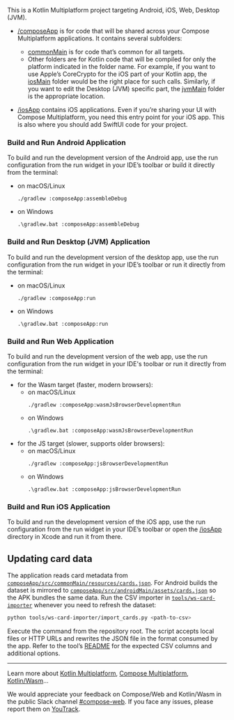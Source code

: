 This is a Kotlin Multiplatform project targeting Android, iOS, Web, Desktop (JVM).

* [/composeApp](./composeApp/src) is for code that will be shared across your Compose Multiplatform applications.
  It contains several subfolders:
  - [commonMain](./composeApp/src/commonMain/kotlin) is for code that’s common for all targets.
  - Other folders are for Kotlin code that will be compiled for only the platform indicated in the folder name.
    For example, if you want to use Apple’s CoreCrypto for the iOS part of your Kotlin app,
    the [iosMain](./composeApp/src/iosMain/kotlin) folder would be the right place for such calls.
    Similarly, if you want to edit the Desktop (JVM) specific part, the [jvmMain](./composeApp/src/jvmMain/kotlin)
    folder is the appropriate location.

* [/iosApp](./iosApp/iosApp) contains iOS applications. Even if you’re sharing your UI with Compose Multiplatform,
  you need this entry point for your iOS app. This is also where you should add SwiftUI code for your project.

### Build and Run Android Application

To build and run the development version of the Android app, use the run configuration from the run widget
in your IDE’s toolbar or build it directly from the terminal:
- on macOS/Linux
  ```shell
  ./gradlew :composeApp:assembleDebug
  ```
- on Windows
  ```shell
  .\gradlew.bat :composeApp:assembleDebug
  ```

### Build and Run Desktop (JVM) Application

To build and run the development version of the desktop app, use the run configuration from the run widget
in your IDE’s toolbar or run it directly from the terminal:
- on macOS/Linux
  ```shell
  ./gradlew :composeApp:run
  ```
- on Windows
  ```shell
  .\gradlew.bat :composeApp:run
  ```

### Build and Run Web Application

To build and run the development version of the web app, use the run configuration from the run widget
in your IDE's toolbar or run it directly from the terminal:
- for the Wasm target (faster, modern browsers):
  - on macOS/Linux
    ```shell
    ./gradlew :composeApp:wasmJsBrowserDevelopmentRun
    ```
  - on Windows
    ```shell
    .\gradlew.bat :composeApp:wasmJsBrowserDevelopmentRun
    ```
- for the JS target (slower, supports older browsers):
  - on macOS/Linux
    ```shell
    ./gradlew :composeApp:jsBrowserDevelopmentRun
    ```
  - on Windows
    ```shell
    .\gradlew.bat :composeApp:jsBrowserDevelopmentRun
    ```

### Build and Run iOS Application

To build and run the development version of the iOS app, use the run configuration from the run widget
in your IDE’s toolbar or open the [/iosApp](./iosApp) directory in Xcode and run it from there.

## Updating card data

The application reads card metadata from [`composeApp/src/commonMain/resources/cards.json`](composeApp/src/commonMain/resources/cards.json).
For Android builds the dataset is mirrored to [`composeApp/src/androidMain/assets/cards.json`](composeApp/src/androidMain/assets/cards.json)
so the APK bundles the same data.
Run the CSV importer in [`tools/ws-card-importer`](tools/ws-card-importer) whenever you need to refresh the dataset:

```bash
python tools/ws-card-importer/import_cards.py <path-to-csv>
```

Execute the command from the repository root. The script accepts local files or HTTP URLs and rewrites
the JSON file in the format consumed by the app. Refer to the tool’s [README](tools/ws-card-importer/README.md)
for the expected CSV columns and additional options.

---

Learn more about [Kotlin Multiplatform](https://www.jetbrains.com/help/kotlin-multiplatform-dev/get-started.html),
[Compose Multiplatform](https://github.com/JetBrains/compose-multiplatform/#compose-multiplatform),
[Kotlin/Wasm](https://kotl.in/wasm/)…

We would appreciate your feedback on Compose/Web and Kotlin/Wasm in the public Slack channel [#compose-web](https://slack-chats.kotlinlang.org/c/compose-web).
If you face any issues, please report them on [YouTrack](https://youtrack.jetbrains.com/newIssue?project=CMP).